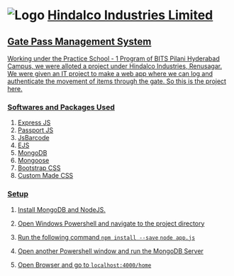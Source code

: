 #  ![](/[https://encrypted-tbn0.gstatic.com/images?q=tbn:ANd9GcQH507jIn1YGin5g7nxVAYIXcISqA4ZugTTDL1wrFd-_zDs77Y4](https://encrypted-tbn0.gstatic.com/images?q=tbn:ANd9GcQH507jIn1YGin5g7nxVAYIXcISqA4ZugTTDL1wrFd-_zDs77Y4) "Logo") <u> Hindalco Industries Limited
## Gate Pass Management System

Working under the Practice School - 1 Program of BITS Pilani Hyderabad Campus, we were alloted a project under Hindalco Industries, Renusagar. We were given an IT project to make a web app where we can log and authenticate the movement of items through the gate. So this is the project here.

### Softwares and Packages Used
1. Express JS
2. Passport JS
3. JsBarcode
4. EJS
5. MongoDB
6. Mongoose
7. Bootstrap CSS
8. Custom Made CSS

### Setup
1. Install [MongoDB](https://www.mongodb.com/download-center/community) and [NodeJS](https://nodejs.org/en/download/).

2. Open Windows Powershell and navigate to the project directory
3. Run the following command
	`npm install --save`
	 `node app.js`
4. Open another Powershell window and run the MongoDB Server
5. Open Browser and go to `localhost:4000/home`
